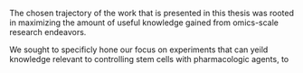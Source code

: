 The chosen trajectory of the work that is presented in this thesis was rooted in maximizing the amount of useful knowledge gained from omics-scale research endeavors.

We sought to specificly hone our focus on experiments that can yeild knowledge relevant to controlling stem cells with pharmacologic agents, to 

